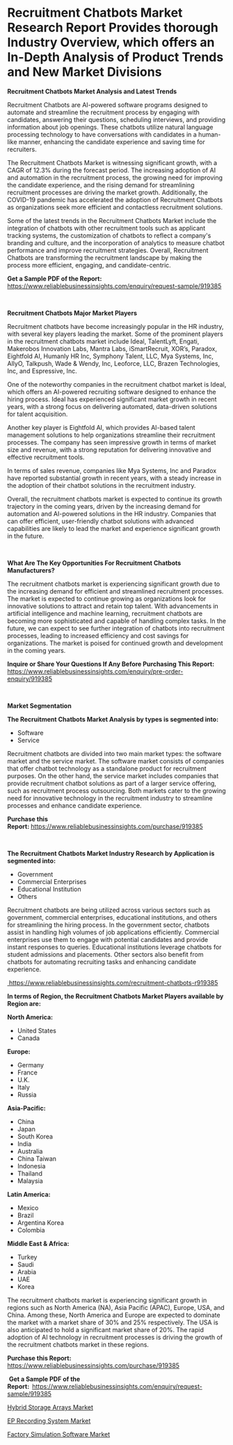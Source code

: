 <p><h1>Recruitment Chatbots Market Research Report Provides thorough Industry Overview, which offers an In-Depth Analysis of Product Trends and New Market Divisions</h1></p><p><strong>Recruitment Chatbots Market Analysis and Latest Trends</strong></p>
<p><p>Recruitment Chatbots are AI-powered software programs designed to automate and streamline the recruitment process by engaging with candidates, answering their questions, scheduling interviews, and providing information about job openings. These chatbots utilize natural language processing technology to have conversations with candidates in a human-like manner, enhancing the candidate experience and saving time for recruiters.</p><p>The Recruitment Chatbots Market is witnessing significant growth, with a CAGR of 12.3% during the forecast period. The increasing adoption of AI and automation in the recruitment process, the growing need for improving the candidate experience, and the rising demand for streamlining recruitment processes are driving the market growth. Additionally, the COVID-19 pandemic has accelerated the adoption of Recruitment Chatbots as organizations seek more efficient and contactless recruitment solutions.</p><p>Some of the latest trends in the Recruitment Chatbots Market include the integration of chatbots with other recruitment tools such as applicant tracking systems, the customization of chatbots to reflect a company's branding and culture, and the incorporation of analytics to measure chatbot performance and improve recruitment strategies. Overall, Recruitment Chatbots are transforming the recruitment landscape by making the process more efficient, engaging, and candidate-centric.</p></p>
<p><strong>Get a Sample PDF of the Report:&nbsp;</strong> <a href="https://www.reliablebusinessinsights.com/enquiry/request-sample/919385">https://www.reliablebusinessinsights.com/enquiry/request-sample/919385</a></p>
<p>&nbsp;</p>
<p><strong>Recruitment Chatbots Major Market Players</strong></p>
<p><p>Recruitment chatbots have become increasingly popular in the HR industry, with several key players leading the market. Some of the prominent players in the recruitment chatbots market include Ideal, TalentLyft, Engati, Makerobos Innovation Labs, Mantra Labs, iSmartRecruit, XOR’s, Paradox, Eightfold AI, Humanly HR Inc, Symphony Talent, LLC, Mya Systems, Inc, AllyO, Talkpush, Wade & Wendy, Inc, Leoforce, LLC, Brazen Technologies, Inc, and Espressive, Inc.</p><p>One of the noteworthy companies in the recruitment chatbot market is Ideal, which offers an AI-powered recruiting software designed to enhance the hiring process. Ideal has experienced significant market growth in recent years, with a strong focus on delivering automated, data-driven solutions for talent acquisition.</p><p>Another key player is Eightfold AI, which provides AI-based talent management solutions to help organizations streamline their recruitment processes. The company has seen impressive growth in terms of market size and revenue, with a strong reputation for delivering innovative and effective recruitment tools.</p><p>In terms of sales revenue, companies like Mya Systems, Inc and Paradox have reported substantial growth in recent years, with a steady increase in the adoption of their chatbot solutions in the recruitment industry.</p><p>Overall, the recruitment chatbots market is expected to continue its growth trajectory in the coming years, driven by the increasing demand for automation and AI-powered solutions in the HR industry. Companies that can offer efficient, user-friendly chatbot solutions with advanced capabilities are likely to lead the market and experience significant growth in the future.</p></p>
<p>&nbsp;</p>
<p><strong>What Are The Key Opportunities For Recruitment Chatbots Manufacturers?</strong></p>
<p><p>The recruitment chatbots market is experiencing significant growth due to the increasing demand for efficient and streamlined recruitment processes. The market is expected to continue growing as organizations look for innovative solutions to attract and retain top talent. With advancements in artificial intelligence and machine learning, recruitment chatbots are becoming more sophisticated and capable of handling complex tasks. In the future, we can expect to see further integration of chatbots into recruitment processes, leading to increased efficiency and cost savings for organizations. The market is poised for continued growth and development in the coming years.</p></p>
<p><strong>Inquire or Share Your Questions If Any Before Purchasing This Report:</strong> <a href="https://www.reliablebusinessinsights.com/enquiry/pre-order-enquiry/919385">https://www.reliablebusinessinsights.com/enquiry/pre-order-enquiry/919385</a></p>
<p>&nbsp;</p>
<p><strong>Market Segmentation</strong></p>
<p><strong>The Recruitment Chatbots Market Analysis by types is segmented into:</strong></p>
<p><ul><li>Software</li><li>Service</li></ul></p>
<p><p>Recruitment chatbots are divided into two main market types: the software market and the service market. The software market consists of companies that offer chatbot technology as a standalone product for recruitment purposes. On the other hand, the service market includes companies that provide recruitment chatbot solutions as part of a larger service offering, such as recruitment process outsourcing. Both markets cater to the growing need for innovative technology in the recruitment industry to streamline processes and enhance candidate experience.</p></p>
<p><strong>Purchase this Report:&nbsp;</strong><a href="https://www.reliablebusinessinsights.com/purchase/919385">https://www.reliablebusinessinsights.com/purchase/919385</a></p>
<p>&nbsp;</p>
<p><strong>The Recruitment Chatbots Market Industry Research by Application is segmented into:</strong></p>
<p><ul><li>Government</li><li>Commercial Enterprises</li><li>Educational Institution</li><li>Others</li></ul></p>
<p><p>Recruitment chatbots are being utilized across various sectors such as government, commercial enterprises, educational institutions, and others for streamlining the hiring process. In the government sector, chatbots assist in handling high volumes of job applications efficiently. Commercial enterprises use them to engage with potential candidates and provide instant responses to queries. Educational institutions leverage chatbots for student admissions and placements. Other sectors also benefit from chatbots for automating recruiting tasks and enhancing candidate experience.</p></p>
<p><a href="https://www.reliablebusinessinsights.com/recruitment-chatbots-r919385">&nbsp;https://www.reliablebusinessinsights.com/recruitment-chatbots-r919385</a></p>
<p><strong>In terms of Region, the Recruitment Chatbots Market Players available by Region are:</strong></p>
<p>
    <p> <strong> North America: </strong>
        <ul>
            <li>United States</li>
            <li>Canada</li>
        </ul>
        </p> 
    <p> <strong> Europe: </strong>
        <ul>
            <li>Germany</li>
            <li>France</li>
            <li>U.K.</li>
            <li>Italy</li>
            <li>Russia</li>
        </ul>
        </p> 
    <p> <strong> Asia-Pacific: </strong>
        <ul>
            <li>China</li>
            <li>Japan</li>
            <li>South Korea</li>
            <li>India</li>
            <li>Australia</li>
            <li>China Taiwan</li>
            <li>Indonesia</li>
            <li>Thailand</li>
            <li>Malaysia</li>
        </ul>
        </p> 
    <p> <strong> Latin America: </strong>
        <ul>
            <li>Mexico</li>
            <li>Brazil</li>
            <li>Argentina Korea</li>
            <li>Colombia</li>
        </ul>
        </p> 
    <p> <strong> Middle East & Africa: </strong>
        <ul>
            <li>Turkey</li>
            <li>Saudi</li>
            <li>Arabia</li>
            <li>UAE</li>
            <li>Korea</li>
        </ul>
    </p>
    </p>
<p><p>The recruitment chatbots market is experiencing significant growth in regions such as North America (NA), Asia Pacific (APAC), Europe, USA, and China. Among these, North America and Europe are expected to dominate the market with a market share of 30% and 25% respectively. The USA is also anticipated to hold a significant market share of 20%. The rapid adoption of AI technology in recruitment processes is driving the growth of the recruitment chatbots market in these regions.</p></p>
<p><strong>Purchase this Report: </strong><a href="https://www.reliablebusinessinsights.com/purchase/919385">https://www.reliablebusinessinsights.com/purchase/919385</a></p>
<p>&nbsp;<strong>Get a Sample PDF of the Report:&nbsp;&nbsp;</strong><a href="https://www.reliablebusinessinsights.com/enquiry/request-sample/919385">https://www.reliablebusinessinsights.com/enquiry/request-sample/919385</a></p>
<p><strong></strong></p>
<p><p><a href="https://github.com/faniayasa/Market-Research-Report-List-1/blob/main/hybrid-storage-arrays-market.md">Hybrid Storage Arrays Market</a></p><p><a href="https://github.com/thereveren80/Market-Research-Report-List-1/blob/main/ep-recording-system-market.md">EP Recording System Market</a></p><p><a href="https://github.com/JuliaFadel1922/Market-Research-Report-List-2/blob/main/factory-simulation-software-market.md">Factory Simulation Software Market</a></p></p>